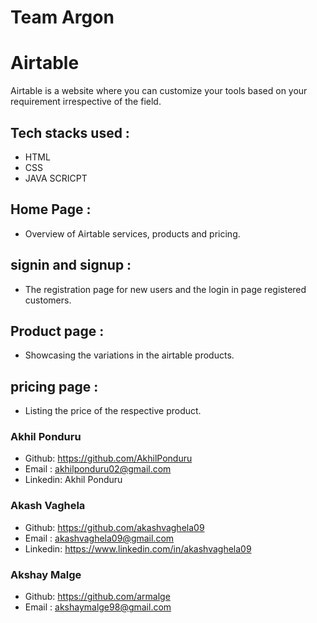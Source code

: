 # Team Argon
# Airtable
Airtable is a website where you can customize your tools based on your requirement irrespective of the field.

## Tech stacks used :
- HTML
- CSS
- JAVA SCRICPT

## Home Page :
- Overview of Airtable services, products and pricing.

## signin and signup :
- The registration page for new users and the login in page registered customers.

## Product page :
- Showcasing the variations in the airtable products.

## pricing page :
- Listing the price of the respective product.

### Akhil Ponduru 
- Github: https://github.com/AkhilPonduru
- Email : akhilponduru02@gmail.com
- Linkedin: Akhil Ponduru

### Akash Vaghela
- Github: https://github.com/akashvaghela09
- Email :  akashvaghela09@gmail.com
- Linkedin: https://www.linkedin.com/in/akashvaghela09

### Akshay Malge
- Github: https://github.com/armalge
- Email :  akshaymalge98@gmail.com